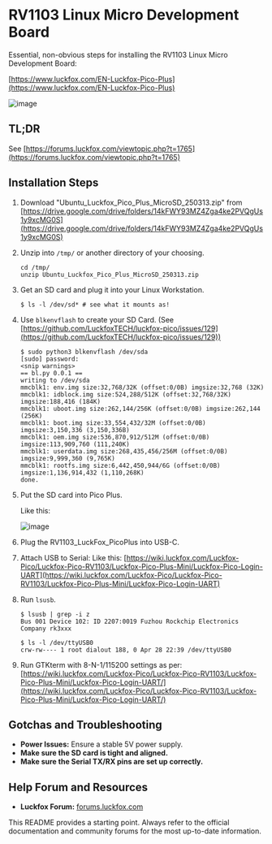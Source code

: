 # RV1103 Linux Micro Development Board

Essential, non-obvious steps for installing the RV1103 Linux Micro Development Board:

[https://www.luckfox.com/EN-Luckfox-Pico-Plus](https://www.luckfox.com/EN-Luckfox-Pico-Plus)

![image](https://github.com/user-attachments/assets/6da35e83-3856-4d30-8884-4c2dd1e89cfc)

## TL;DR

See [https://forums.luckfox.com/viewtopic.php?t=1765](https://forums.luckfox.com/viewtopic.php?t=1765)

## Installation Steps

1.  Download "Ubuntu\_Luckfox\_Pico\_Plus\_MicroSD\_250313.zip" from [https://drive.google.com/drive/folders/14kFWY93MZ4Zga4ke2PVQgUs1y9xcMG0S](https://drive.google.com/drive/folders/14kFWY93MZ4Zga4ke2PVQgUs1y9xcMG0S)

2.  Unzip into `/tmp/` or another directory of your choosing.

    ```
    cd /tmp/
    unzip Ubuntu_Luckfox_Pico_Plus_MicroSD_250313.zip
    ```

3.  Get an SD card and plug it into your Linux Workstation.

    ```
    $ ls -l /dev/sd* # see what it mounts as!
    ```

4.  Use `blkenvflash` to create your SD Card.
    (See [https://github.com/LuckfoxTECH/luckfox-pico/issues/129](https://github.com/LuckfoxTECH/luckfox-pico/issues/129))

    ```
    $ sudo python3 blkenvflash /dev/sda
    [sudo] password:
    <snip warnings>
    == bl.py 0.0.1 ==
    writing to /dev/sda
    mmcblk1: env.img size:32,768/32K (offset:0/0B) imgsize:32,768 (32K)
    mmcblk1: idblock.img size:524,288/512K (offset:32,768/32K) imgsize:188,416 (184K)
    mmcblk1: uboot.img size:262,144/256K (offset:0/0B) imgsize:262,144 (256K)
    mmcblk1: boot.img size:33,554,432/32M (offset:0/0B) imgsize:3,150,336 (3,150,336B)
    mmcblk1: oem.img size:536,870,912/512M (offset:0/0B) imgsize:113,909,760 (111,240K)
    mmcblk1: userdata.img size:268,435,456/256M (offset:0/0B) imgsize:9,999,360 (9,765K)
    mmcblk1: rootfs.img size:6,442,450,944/6G (offset:0/0B) imgsize:1,136,914,432 (1,110,268K)
    done.
    ```

5.  Put the SD card into Pico Plus.

    Like this:

    ![image](https://github.com/user-attachments/assets/d7c359ed-1a93-435d-a492-0a2fbf83f101)

6.  Plug the RV1103\_LuckFox\_PicoPlus into USB-C.

7.  Attach USB to Serial:
    Like this: [https://wiki.luckfox.com/Luckfox-Pico/Luckfox-Pico-RV1103/Luckfox-Pico-Plus-Mini/Luckfox-Pico-Login-UART](https://wiki.luckfox.com/Luckfox-Pico/Luckfox-Pico-RV1103/Luckfox-Pico-Plus-Mini/Luckfox-Pico-Login-UART)

8.  Run `lsusb`.

    ```
    $ lsusb | grep -i z
    Bus 001 Device 102: ID 2207:0019 Fuzhou Rockchip Electronics Company rk3xxx
    ```

    ```
    $ ls -l /dev/ttyUSB0
    crw-rw---- 1 root dialout 188, 0 Apr 28 22:39 /dev/ttyUSB0
    ```

9.  Run GTKterm with 8-N-1/115200 settings as per:
    [https://wiki.luckfox.com/Luckfox-Pico/Luckfox-Pico-RV1103/Luckfox-Pico-Plus-Mini/Luckfox-Pico-Login-UART/](https://wiki.luckfox.com/Luckfox-Pico/Luckfox-Pico-RV1103/Luckfox-Pico-Plus-Mini/Luckfox-Pico-Login-UART/)

## Gotchas and Troubleshooting

  * **Power Issues:** Ensure a stable 5V power supply.
  * **Make sure the SD card is tight and aligned.**
  * **Make sure the Serial TX/RX pins are set up correctly.**

## Help Forum and Resources

  * **Luckfox Forum:** [forums.luckfox.com](https://forums.luckfox.com/)

This README provides a starting point. Always refer to the official documentation and community forums for the most up-to-date information.
